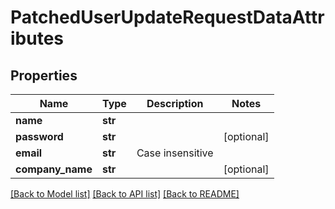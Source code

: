 # PatchedUserUpdateRequestDataAttributes

## Properties
Name | Type | Description | Notes
------------ | ------------- | ------------- | -------------
**name** | **str** |  | 
**password** | **str** |  | [optional] 
**email** | **str** | Case insensitive | 
**company_name** | **str** |  | [optional] 

[[Back to Model list]](../README.md#documentation-for-models) [[Back to API list]](../README.md#documentation-for-api-endpoints) [[Back to README]](../README.md)

